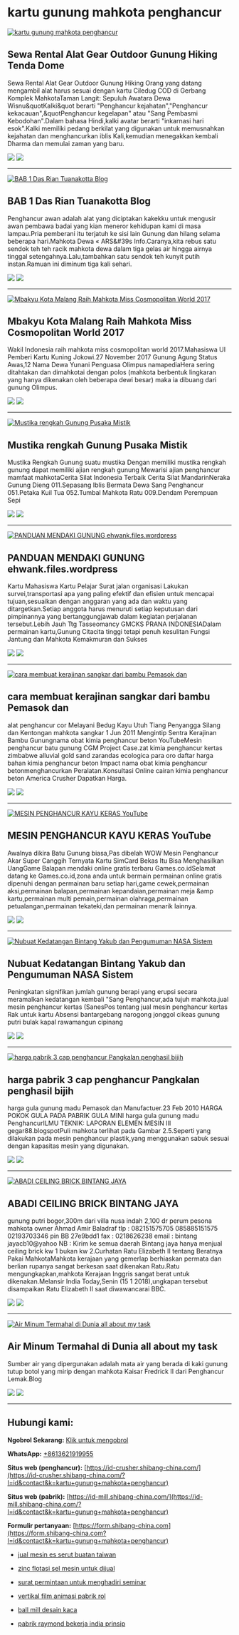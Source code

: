 # kartu gunung mahkota penghancur

<a href="https://swt.shibang-china.com/?l=id&img&k=kartu+gunung+mahkota+penghancur" target="_blank">![kartu gunung mahkota penghancur](http://static.shibang-china.com/all-800x300/202.jpg)</a>

## Sewa Rental Alat Gear Outdoor Gunung Hiking Tenda Dome
Sewa Rental Alat Gear Outdoor Gunung Hiking Orang yang datang mengambil alat harus sesuai dengan kartu Ciledug COD di Gerbang Komplek MahkotaTaman Langit: Sepuluh Awatara Dewa Wisnu&quotKalki&quot berarti "Penghancur kejahatan","Penghancur kekacauan",&quotPenghancur kegelapan" atau "Sang Pembasmi Kebodohan".Dalam bahasa Hindi,kalki avatar berarti "inkarnasi hari esok".Kalki memiliki pedang berkilat yang digunakan untuk memusnahkan kejahatan dan menghancurkan iblis Kali,kemudian menegakkan kembali Dharma dan memulai zaman yang baru.


<a href="https://whatsapp.shibangsoft.com/WhatsApp.php" target="_blank" title="WhatsApp">![](http://static.shibang-china.com/icon/whatsapp.png)</a> <a href="https://swt.shibang-china.com/?l=id&icon&k=kartu+gunung+mahkota+penghancur" target="_blank">![](http://static.shibang-china.com/icon/chat-id.png)</a>

---

<a href="https://swt.shibang-china.com/?l=id&img&k=kartu+gunung+mahkota+penghancur" target="_blank">![BAB 1 Das Rian Tuanakotta Blog](http://static.shibang-china.com/all-800x300/1462.jpg)</a>

## BAB 1 Das Rian Tuanakotta Blog
Penghancur awan adalah alat yang diciptakan kakekku untuk mengusir awan pembawa badai yang kian meneror kehidupan kami di masa lampau.Pria pemberani itu terjatuh ke sisi lain Gunung dan hilang selama beberapa hari.Mahkota Dewa « ARS&#39s Info.Caranya,kita rebus satu sendok teh teh racik mahkota dewa dalam tiga gelas air hingga airnya tinggal setengahnya.Lalu,tambahkan satu sendok teh kunyit putih instan.Ramuan ini diminum tiga kali sehari.


<a href="https://whatsapp.shibangsoft.com/WhatsApp.php" target="_blank" title="WhatsApp">![](http://static.shibang-china.com/icon/whatsapp.png)</a> <a href="https://swt.shibang-china.com/?l=id&icon&k=kartu+gunung+mahkota+penghancur" target="_blank">![](http://static.shibang-china.com/icon/chat-id.png)</a>

---

<a href="https://swt.shibang-china.com/?l=id&img&k=kartu+gunung+mahkota+penghancur" target="_blank">![Mbakyu Kota Malang Raih Mahkota Miss Cosmopolitan World 2017](http://static.shibang-china.com/all-800x300/437.jpg)</a>

## Mbakyu Kota Malang Raih Mahkota Miss Cosmopolitan World 2017
Wakil Indonesia raih mahkota miss cosmopolitan world 2017.Mahasiswa UI Pemberi Kartu Kuning Jokowi.27 November 2017 Gunung Agung Status Awas,12 Nama Dewa Yunani Penguasa Olimpus namapediaHera sering ditahtakan dan dimahkotai dengan polos (mahkota berbentuk lingkaran yang hanya dikenakan oleh beberapa dewi besar) maka ia dibuang dari gunung Olimpus.


<a href="https://whatsapp.shibangsoft.com/WhatsApp.php" target="_blank" title="WhatsApp">![](http://static.shibang-china.com/icon/whatsapp.png)</a> <a href="https://swt.shibang-china.com/?l=id&icon&k=kartu+gunung+mahkota+penghancur" target="_blank">![](http://static.shibang-china.com/icon/chat-id.png)</a>

---

<a href="https://swt.shibang-china.com/?l=id&img&k=kartu+gunung+mahkota+penghancur" target="_blank">![Mustika rengkah Gunung Pusaka Mistik](http://static.shibang-china.com/all-800x300/959.jpg)</a>

## Mustika rengkah Gunung Pusaka Mistik
Mustika Rengkah Gunung suatu mustika Dengan memiliki mustika rengkah gunung dapat memiliki ajian rengkah gunung Mewarisi ajian penghancur mamfaat mahkotaCerita Silat Indonesia Terbaik Cerita Silat MandarinNeraka Gunung Dieng 011.Sepasang Iblis Bermata Dewa Sang Penghancur 051.Petaka Kuil Tua 052.Tumbal Mahkota Ratu 009.Dendam Perempuan Sepi


<a href="https://whatsapp.shibangsoft.com/WhatsApp.php" target="_blank" title="WhatsApp">![](http://static.shibang-china.com/icon/whatsapp.png)</a> <a href="https://swt.shibang-china.com/?l=id&icon&k=kartu+gunung+mahkota+penghancur" target="_blank">![](http://static.shibang-china.com/icon/chat-id.png)</a>

---

<a href="https://swt.shibang-china.com/?l=id&img&k=kartu+gunung+mahkota+penghancur" target="_blank">![PANDUAN MENDAKI GUNUNG ehwank.files.wordpress](http://static.shibang-china.com/all-800x300/904.jpg)</a>

## PANDUAN MENDAKI GUNUNG ehwank.files.wordpress
Kartu Mahasiswa Kartu Pelajar Surat jalan organisasi Lakukan survei,transportasi apa yang paling efektif dan efisien untuk mencapai tujuan,sesuaikan dengan anggaran yang ada dan waktu yang ditargetkan.Setiap anggota harus menuruti setiap keputusan dari pimpinannya yang bertanggungjawab dalam kegiatan perjalanan tersebut.Lebih Jauh Ttg Tasseomancy GMCKS PRANA INDONESIADalam permainan kartu,Gunung Citacita tinggi tetapi penuh kesulitan Fungsi Jantung dan Mahkota Kemakmuran dan Sukses


<a href="https://whatsapp.shibangsoft.com/WhatsApp.php" target="_blank" title="WhatsApp">![](http://static.shibang-china.com/icon/whatsapp.png)</a> <a href="https://swt.shibang-china.com/?l=id&icon&k=kartu+gunung+mahkota+penghancur" target="_blank">![](http://static.shibang-china.com/icon/chat-id.png)</a>

---

<a href="https://swt.shibang-china.com/?l=id&img&k=kartu+gunung+mahkota+penghancur" target="_blank">![cara membuat kerajinan sangkar dari bambu Pemasok dan](http://static.shibang-china.com/all-800x300/580.jpg)</a>

## cara membuat kerajinan sangkar dari bambu Pemasok dan
alat penghancur cor Melayani Bedug Kayu Utuh Tiang Penyangga Silang dan Kentongan mahkota sangkar 1 Jun 2011 Mengintip Sentra Kerajinan Bambu Gunungnama obat kimia penghancur beton YouTubeMesin penghancur batu gunung CGM Project Case.zat kimia penghancur kertas zimbabwe alluvial gold sand zarandas ecologica para oro daftar harga bahan kimia penghancur beton Impact nama obat kimia penghancur betonmenghancurkan Peralatan.Konsultasi Online cairan kimia penghancur beton America Crusher Dapatkan Harga.


<a href="https://whatsapp.shibangsoft.com/WhatsApp.php" target="_blank" title="WhatsApp">![](http://static.shibang-china.com/icon/whatsapp.png)</a> <a href="https://swt.shibang-china.com/?l=id&icon&k=kartu+gunung+mahkota+penghancur" target="_blank">![](http://static.shibang-china.com/icon/chat-id.png)</a>

---

<a href="https://swt.shibang-china.com/?l=id&img&k=kartu+gunung+mahkota+penghancur" target="_blank">![MESIN PENGHANCUR KAYU KERAS YouTube](http://static.shibang-china.com/all-800x300/412.jpg)</a>

## MESIN PENGHANCUR KAYU KERAS YouTube
Awalnya dikira Batu Gunung biasa,Pas dibelah WOW Mesin Penghancur Akar Super Canggih Ternyata Kartu SimCard Bekas Itu Bisa Menghasilkan UangGame Balapan mendaki online gratis terbaru Games.co.idSelamat datang ke Games.co.id,zona anda untuk bermain permainan online gratis dipenuhi dengan permainan baru setiap hari,game cewek,permainan aksi,permainan balapan,permainan kepandaian,permainan meja &amp kartu,permainan multi pemain,permainan olahraga,permainan petualangan,permainan tekateki,dan permainan menarik lainnya.


<a href="https://whatsapp.shibangsoft.com/WhatsApp.php" target="_blank" title="WhatsApp">![](http://static.shibang-china.com/icon/whatsapp.png)</a> <a href="https://swt.shibang-china.com/?l=id&icon&k=kartu+gunung+mahkota+penghancur" target="_blank">![](http://static.shibang-china.com/icon/chat-id.png)</a>

---

<a href="https://swt.shibang-china.com/?l=id&img&k=kartu+gunung+mahkota+penghancur" target="_blank">![Nubuat Kedatangan Bintang Yakub dan Pengumuman NASA Sistem](http://static.shibang-china.com/all-800x300/134.jpg)</a>

## Nubuat Kedatangan Bintang Yakub dan Pengumuman NASA Sistem
Peningkatan signifikan jumlah gunung berapi yang erupsi secara meramalkan kedatangan kembali "Sang Penghancur,ada tujuh mahkota.jual mesin penghancur kertas (SanesPos tentang jual mesin penghancur kertas Rak untuk kartu Absensi bantargebang narogong jonggol cikeas gunung putri bulak kapal rawamangun cipinang


<a href="https://whatsapp.shibangsoft.com/WhatsApp.php" target="_blank" title="WhatsApp">![](http://static.shibang-china.com/icon/whatsapp.png)</a> <a href="https://swt.shibang-china.com/?l=id&icon&k=kartu+gunung+mahkota+penghancur" target="_blank">![](http://static.shibang-china.com/icon/chat-id.png)</a>

---

<a href="https://swt.shibang-china.com/?l=id&img&k=kartu+gunung+mahkota+penghancur" target="_blank">![harga pabrik 3 cap penghancur Pangkalan penghasil bijih](http://static.shibang-china.com/all-800x300/1168.jpg)</a>

## harga pabrik 3 cap penghancur Pangkalan penghasil bijih
harga gula gunung madu Pemasok dan Manufactuer.23 Feb 2010 HARGA POKOK GULA PADA PABRIK GULA MINI harga gula gunung madu PenghancurILMU TEKNIK: LAPORAN ELEMEN MESIN III gegar88.blogspotPuli mahkota terlihat pada Gambar 2.5.Seperti yang dilakukan pada mesin penghancur plastik,yang menggunakan sabuk sesuai dengan kapasitas mesin yang digunakan.


<a href="https://whatsapp.shibangsoft.com/WhatsApp.php" target="_blank" title="WhatsApp">![](http://static.shibang-china.com/icon/whatsapp.png)</a> <a href="https://swt.shibang-china.com/?l=id&icon&k=kartu+gunung+mahkota+penghancur" target="_blank">![](http://static.shibang-china.com/icon/chat-id.png)</a>

---

<a href="https://swt.shibang-china.com/?l=id&img&k=kartu+gunung+mahkota+penghancur" target="_blank">![ABADI CEILING BRICK BINTANG JAYA](http://static.shibang-china.com/all-800x300/1025.jpg)</a>

## ABADI CEILING BRICK BINTANG JAYA
gunung putri bogor,300m dari villa nusa indah 2,100 dr perum pesona mahkota owner Ahmad Amir Baladraf tlp : 082151575705 085885151575 02193703346 pin BB 27e9bdd1 fax : 0218626238 email : bintang jayacb10@yahoo NB : Kirim ke semua daerah Bintang jaya hanya menjual ceiling brick kw 1 bukan kw 2.Curhatan Ratu Elizabeth II tentang Beratnya Pakai MahkotaMahkota kerajaan yang gemerlap berhiaskan permata dan berlian rupanya sangat berkesan saat dikenakan Ratu.Ratu mengungkapkan,mahkota Kerajaan Inggris sangat berat untuk dikenakan.Melansir India Today,Senin (15 1 2018),ungkapan tersebut disampaikan Ratu Elizabeth II saat diwawancarai BBC.


<a href="https://whatsapp.shibangsoft.com/WhatsApp.php" target="_blank" title="WhatsApp">![](http://static.shibang-china.com/icon/whatsapp.png)</a> <a href="https://swt.shibang-china.com/?l=id&icon&k=kartu+gunung+mahkota+penghancur" target="_blank">![](http://static.shibang-china.com/icon/chat-id.png)</a>

---

<a href="https://swt.shibang-china.com/?l=id&img&k=kartu+gunung+mahkota+penghancur" target="_blank">![Air Minum Termahal di Dunia all about my task](http://static.shibang-china.com/all-800x300/995.jpg)</a>

## Air Minum Termahal di Dunia all about my task
Sumber air yang dipergunakan adalah mata air yang berada di kaki gunung tutup botol yang mirip dengan mahkota Kaisar Fredrick II dari Penghancur Lemak.Blog

<a href="https://whatsapp.shibangsoft.com/WhatsApp.php" target="_blank" title="WhatsApp">![](http://static.shibang-china.com/icon/whatsapp.png)</a> <a href="https://swt.shibang-china.com/?l=id&icon&k=kartu+gunung+mahkota+penghancur" target="_blank">![](http://static.shibang-china.com/icon/chat-id.png)</a>

---
## Hubungi kami:

**Ngobrol Sekarang:** [Klik untuk mengobrol](https://swt.shibang-china.com?l=id&contact&k=kartu+gunung+mahkota+penghancur)

**WhatsApp:**  [+8613621919955](https://whatsapp.shibangsoft.com/WhatsApp.php)

**Situs web (penghancur):** [https://id-crusher.shibang-china.com/](https://id-crusher.shibang-china.com/?l=id&contact&k=kartu+gunung+mahkota+penghancur)

**Situs web (pabrik):** [https://id-mill.shibang-china.com/](https://id-mill.shibang-china.com/?l=id&contact&k=kartu+gunung+mahkota+penghancur)

**Formulir pertanyaan:** [https://form.shibang-china.com](https://form.shibang-china.com?l=id&contact&k=kartu+gunung+mahkota+penghancur)

* [jual mesin es serut buatan taiwan](../33/jual%20mesin%20es%20serut%20buatan%20taiwan.md)

* [zinc flotasi sel mesin untuk dijual](../40/zinc%20flotasi%20sel%20mesin%20untuk%20dijual.md)

* [surat permintaan untuk menghadiri seminar](../35/surat%20permintaan%20untuk%20menghadiri%20seminar.md)

* [vertikal film animasi pabrik rol](../38/vertikal%20film%20animasi%20pabrik%20rol.md)

* [ball mill desain kaca](../34/ball%20mill%20desain%20kaca.md)

* [pabrik raymond bekerja india prinsip](../32/pabrik%20raymond%20bekerja%20india%20prinsip.md)